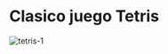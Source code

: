 # Clasico juego Tetris


![tetris-1](https://github.com/user-attachments/assets/84a1ed4e-c78f-4a2d-bb6e-5f43e9ee4e69)
